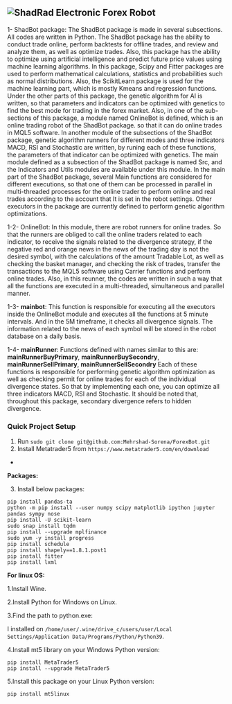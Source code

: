 ![ShadRad Electronic](https://www.shadrad.ir/wp-content/uploads/2021/11/Shadrad1-1.png)
Forex Robot
-

1- ShadBot package:
The ShadBot package is made in several subsections. All codes are written in Python. The ShadBot package has the ability to conduct trade online, perform backtests for offline trades, and review and analyze them, as well as optimize trades. Also, this package has the ability to optimize using artificial intelligence and predict future price values using machine learning algorithms.
In this package, Scipy and Fitter packages are used to perform mathematical calculations, statistics and probabilities such as normal distributions. Also, the ScikitLearn package is used for the machine learning part, which is mostly Kmeans and regression functions. Under the other parts of this package, the genetic algorithm for AI is written, so that parameters and indicators can be optimized with genetics to find the best mode for trading in the forex market. Also, in one of the sub-sections of this package, a module named OnlineBot is defined, which is an online trading robot of the ShadBot package. so that it can do online trades  in MQL5 software. In another module of the subsections of the ShadBot package, genetic algorithm runners for different modes and three indicators MACD, RSI and Stochastic are written, by runing each of these functions, the parameters of that indicator can be optimized with genetics.
The main module defined as a subsection of the ShadBot package is named Src, and the Indicators and Utils modules are available under this module. In the main part of the ShadBot package, several Main functions are considered for different executions, so that one of them can be processed in parallel in multi-threaded processes for the online trader to perform online and real trades according to the account that It is set in the robot settings. Other executors in the package are currently defined to perform genetic algorithm optimizations.

1-2- OnlineBot:
In this module, there are robot runners for online trades. So that the runners are obliged to call the online traders related to each indicator, to receive the signals related to the divergence strategy, if the negative red and orange news in the news of the trading day is not the desired symbol, with the calculations of the amount Tradable Lot, as well as checking the basket manager, and checking the risk of trades, transfer the transactions to the MQL5 software using Carrier functions and perform online trades. Also, in this reunner, the codes are written in such a way that all the functions are executed in a multi-threaded, simultaneous and parallel manner.

1-3- __mainbot__:
This function is responsible for executing all the executors inside the OnlineBot module and executes all the functions at 5 minute intervals. And in the 5M timeframe, it checks all divergence signals. The information related to the news of each symbol will be stored in the robot database on a daily basis.

1-4- __mainRunner__:
Functions defined with names similar to this are: __mainRunnerBuyPrimary__, __mainRunnerBuySecondry__, __mainRunnerSellPrimary__, __mainRunnerSellSecondry__
Each of these functions is responsible for performing genetic algorithm optimization as well as checking permit for online trades for each of the individual divergence states. So that by implementing each one, you can optimize all three indicators MACD, RSI and Stochastic.
It should be noted that, throughout this package, secondary divergence refers to hidden divergence.


### Quick Project Setup
1. Run `sudo git clone git@github.com:Mehrshad-Sorena/ForexBot.git`
2. Install Metatrader5 from `https://www.metatrader5.com/en/download`

-

**Packages:**

3. Install below packages:

```
pip install pandas-ta
python -m pip install --user numpy scipy matplotlib ipython jupyter pandas sympy nose
pip install -U scikit-learn
sudo snap install tqdm
pip install --upgrade mplfinance
sudo yum -y install progress
pip install schedule
pip install shapely==1.8.1.post1
pip install fitter
pip install lxml
```

**For linux OS:**

1.Install Wine.

2.Install Python for Windows on Linux.

3.Find the path to python.exe:

I installed on `/home/user/.wine/drive_c/users/user/Local Settings/Application Data/Programs/Python/Python39`.

4.Install mt5 library on your Windows Python version:

```
pip install MetaTrader5
pip install --upgrade MetaTrader5
```

5.Install this package on your Linux Python version:

```
pip install mt5linux
```